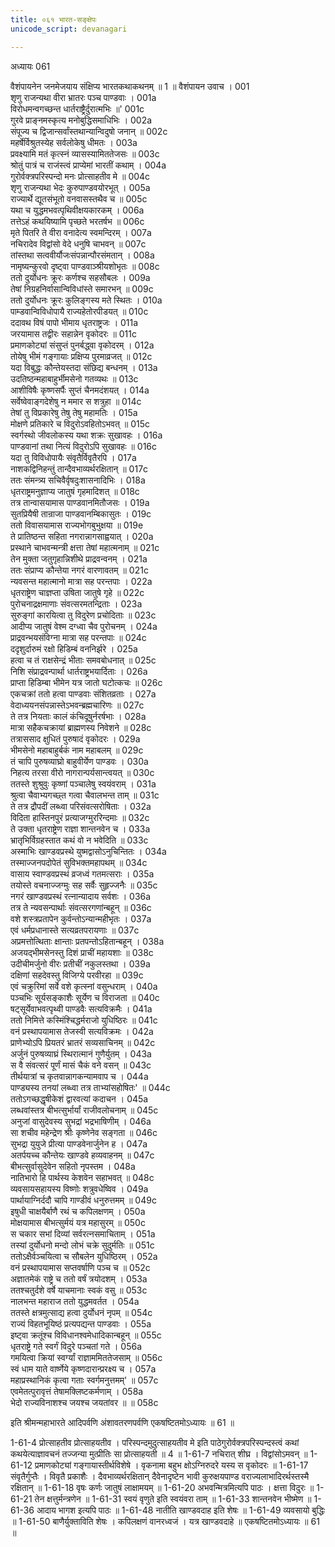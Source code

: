 ```yaml
---
title: ०६१ भारत-सङ्क्षेपः
unicode_script: devanagari

---
```



अध्यायः 061

वैशंपायनेन जनमेजयाय संक्षिप्य भारतकथाकथनम् ॥ 1 ॥
वैशंपायन उवाच ।	001  
शृणु राजन्यथा वीरा भ्रातरः पञ्च पाण्डवाः ।	001a  
विरोधमन्वगच्छन्त धार्तराष्ट्रैर्दुरात्मभिः ॥'	001c  
गुरवे प्राङ्नमस्कृत्य मनोबुद्धिसमाधिभिः ।	002a  
संपूज्य च द्विजान्सर्वांस्तथान्यान्विदुषो जनान् ॥	002c  
महर्षेर्विश्रुतस्येह सर्वलोकेषु धीमतः ।	003a  
प्रवक्ष्यामि मतं कृत्स्नं व्यासस्यामिततेजसः ॥	003c  
श्रोतुं पात्रं च राजंस्त्वं प्राप्येमां भारतीं कथाम् ।	004a  
गुरोर्वक्त्रपरिस्पन्दो मनः प्रोत्साहतीव मे ॥	004c  
शृणु राजन्यथा भेदः कुरुपाण्डवयोरभूत् ।	005a  
राज्यार्थे द्यूतसंभूतो वनवासस्तथैव च ॥	005c  
यथा च युद्धमभवत्पृथिवीक्षयकारकम् ।	006a  
तत्तेऽहं कथयिष्यामि पृच्छते भरतर्षभ ॥	006c  
मृते पितरि ते वीरा वनादेत्य स्वमन्दिरम् ।	007a  
नचिरादेव विद्वांसो वेदे धनुषि चाभवन् ॥	007c  
तांस्तथा सत्ववीर्यौजःसंपन्नान्पौरसंमतान् ।	008a  
नामृष्यन्कुरवो दृष्ट्वा पाण्डवाञ्श्रीयशोभृतः ॥	008c  
ततो दुर्योधनः क्रूरः कर्णश्च सहसौबलः ।	009a  
तेषां निग्रहनिर्वासान्विविधांस्ते समारभन् ॥	009c  
ततो दुर्योधनः क्रूरः कुलिङ्गस्य मते स्थितः ।	010a  
पाम्डवान्विविधोपायै राज्यहेतोरपीडयत् ॥	010c  
ददावथ विषं पापो भीमाय धृतराष्ट्रजः ।	011a  
जरयामास तद्वीरः सहान्नेन वृकोदरः ॥	011c  
प्रमाणकोट्यां संसुप्तं पुनर्बद्ध्वा वृकोदरम् ।	012a  
तोयेषु भीमं गङ्गायाः प्रक्षिप्य पुरमाव्रजत् ॥	012c  
यदा विबुद्धः कौन्तेयस्तदा संछिद्य बन्धनम् ।	013a  
उदतिष्ठन्महाबाहुर्भीमसेनो गतव्यथः ॥	013c  
आशीविषैः कृष्णसर्पैः सुप्तं चैनमदंशयत् ।	014a  
सर्वेष्वेवाङ्गदेशेषु न ममार स शत्रुहा ॥	014c  
तेषां तु विप्रकारेषु तेषु तेषु महामतिः ।	015a  
मोक्षणे प्रतिकारे च विदुरोऽवहितोऽभवत् ॥	015c  
स्वर्गस्थो जीवलोकस्य यथा शक्रः सुखावहः ।	016a  
पाण्डवानां तथा नित्यं विदुरोऽपि सुखावहः ॥	016c  
यदा तु विविधोपायैः संवृतैर्विवृतैरपि ।	017a  
नाशकद्विनिहन्तुं तान्दैवभाव्यर्थरक्षितान् ॥	017c  
ततः संमन्त्र्य सचिवैर्वृषदुःशासनादिभिः ।	018a  
धृतराष्ट्रमनुज्ञाप्य जातुषं गृहमादिशत् ॥	018c  
तत्र तान्वासयामास पाण्डवानमितौजसः ।	019a  
सुतप्रियैषी तान्राजा पाण्डवानम्बिकासुतः ।	019c  
ततो विवासयामास राज्यभोगबुभुक्षया ॥	019e  
ते प्रातिष्ठन्त सहिता नगरान्नागसाह्वयात् ।	020a  
प्रस्थाने चाभवन्मन्त्री क्षत्ता तेषां महात्मनाम् ॥	021c  
तेन मुक्ता जतुगृहान्निशीथे प्राद्रवन्वनम् ।	021a  
ततः संप्राप्य कौन्तेया नगरं वारणावतम् ॥	021c  
न्यवसन्त महात्मानो मात्रा सह परन्तपाः ।	022a  
धृतराष्ट्रेण चाज्ञप्ता उषिता जातुषे गृहे ॥	022c  
पुरोचनाद्रक्षमाणाः संवत्सरमतन्द्रिताः ।	023a  
सुरुङ्गां कारयित्वा तु विदुरेण प्रचोदिताः ॥	023c  
आदीप्य जातुषं वेश्म दग्ध्वा चैव पुरोचनम् ।	024a  
प्राद्रवन्भयसंविग्ना मात्रा सह परन्तपाः ॥	024c  
ददृशुर्दारुमं रक्षो हिडिम्बं वननिर्झरे ।	025a  
हत्वा च तं राक्षसेन्द्रं भीताः समवबोधनात् ॥	025c  
निशि संप्राद्रवन्पार्था धार्तराष्ट्रभयार्दिताः ।	026a  
प्राप्ता हिडिम्बा भीमेन यत्र जातो घटोत्कचः ॥	026c  
एकचक्रां ततो हत्वा पाण्डवाः संशितव्रताः ।	027a  
वेदाध्ययनसंपन्नास्तेऽभवन्ब्रह्मचारिणः ॥	027c  
ते तत्र नियताः कालं कंचिदूषुर्नरर्षभाः ।	028a  
मात्रा सहैकचक्रायां ब्राह्मणस्य निवेशने ॥	028c  
तत्राससाद क्षुधितं पुरुषादं वृकोदरः ।	029a  
भीमसेनो महाबाहुर्बकं नाम महाबलम् ॥	029c  
तं चापि पुरुषव्याघ्रो बाहुवीर्येण पाण्डवः ।	030a  
निहत्य तरसा वीरो नागरान्पर्यसान्त्वयत् ॥	030c  
ततस्ते शुश्रुवुः कृष्णां पञ्चालेषु स्वयंवराम् ।	031a  
श्रुत्वा चैवाभ्यगच्छ्त गत्वा चैवालभन्त ताम् ॥	031c  
ते तत्र द्रौपदीं लब्ध्वा परिसंवत्सरोषिताः ।	032a  
विदिता हास्तिनपुरं प्रत्याजग्मुररिन्दमाः ॥	032c  
ते उक्ता धृतराष्ट्रेण राज्ञा शान्तनवेन च ।	033a  
भ्रातृभिर्विग्रहस्तात कथं वो न भवेदिति ॥	033c  
अस्माभिः खाण्डवप्रस्थे युष्मद्वासोऽनुचिन्तितः ।	034a  
तस्माज्जनपदोपेतं सुविभक्तमहापथम् ॥	034c  
वासाय स्वाण्डवप्रस्थं व्रजध्वं गतमत्सराः ।	035a  
तयोस्ते वचनाज्जग्मुः सह सर्वैः सुहृज्जनैः ॥	035c  
नगरं खाण्डवप्रस्थं रत्नान्यादाय सर्वशः ।	036a  
तत्र ते न्यवसन्पार्थाः संवत्सरगणांन्बहून् ॥	036c  
वशे शस्त्रप्रतापेन कुर्वन्तोऽन्यान्महीभृतः ।	037a  
एवं धर्मप्रधानास्ते सत्यव्रतपरायणाः ॥	037c  
अप्रमत्तोत्थिताः क्षान्ताः प्रतपन्तोऽहितान्बहून् ।	038a  
अजयद्भीमसेनस्तु दिशं प्राचीं महायशाः ॥	038c  
उदीचीमर्जुनो वीरः प्रतीचीं नकुलस्तथा ।	039a  
दक्षिणां सहदेवस्तु विजिग्ये परवीरहा ॥	039c  
एवं चक्रुरिमां सर्वे वशे कृत्स्नां वसुन्धराम् ।	040a  
पञ्चभिः सूर्यसङ्काशैः सूर्येण च विराजता ॥	040c  
षट्सूर्येवाभवत्पृथ्वी पाण्डवैः सत्यविक्रमैः ।	041a  
ततो निमित्ते कस्मिंश्चिद्धर्मराजो युधिष्ठिरः ॥	041c  
वनं प्रस्थापयामास तेजस्वी सत्यविक्रमः ।	042a  
प्राणेभ्योऽपि प्रियतरं भ्रातरं सव्यसाचिनम् ॥	042c  
अर्जुनं पुरुषव्याघ्रं स्थिरात्मानं गुणैर्युतम् ।	043a  
स वै संवत्सरं पूर्णं मासं चैकं वने वसन् ॥	043c  
तीर्थयात्रां च कृतवान्नागकन्यामवाप च ।	044a  
पाण्ड्यस्य तनयां लब्ध्वा तत्र ताभ्यांसहोषितः' ॥	044c  
ततोऽगच्छद्धृषीकेशं द्वारवत्यां कदाचन ।	045a  
लब्धवांस्तत्र बीभत्सुर्भार्यां राजीवलोचनाम् ॥	045c  
अनुजां वासुदेवस्य सुभद्रां भद्रभाषिणीम् ।	046a  
सा शचीव महेन्द्रेण श्रीः कृष्णेनेव सङ्गता ॥	046c  
सुभद्रा युयुजे प्रीत्या पाण्डवेनार्जुनेन ह ।	047a  
अतर्पयच्च कौन्तेयः खाण्डवे हव्यवाहनम् ॥	047c  
बीभत्सुर्वासुदेवेन सहितो नृपस्तम ।	048a  
नातिभारो हि पार्थस्य केशवेन सहाभवत् ॥	048c  
व्यवसायसहायस्य विष्णोः शत्रुवधेष्विव ।	049a  
पार्थायाग्निर्ददौ चापि गाण्डीवं धनुरुत्तमम् ॥	049c  
इषुधी चाक्षयैर्बाणै रथं च कपिलक्षणम् ।	050a  
मोक्षयामास बीभत्सुर्मयं यत्र महासुरम् ॥	050c  
स चकार सभां दिव्यां सर्वरत्नसमाचिताम् ।	051a  
तस्यां दुर्योधनो मन्दो लोभं चक्रे सुदुर्मतिः ॥	051c  
ततोऽक्षैर्वञ्चयित्वा च सौबलेन युधिष्ठिरम् ।	052a  
वनं प्रस्थापयामास सप्तवर्षाणि पञ्च च ॥	052c  
अज्ञातमेकं राष्ट्रे च ततो वर्षं त्रयोदशम् ।	053a  
ततश्चतुर्दशे वर्षे याचमानाः स्वकं वसु ॥	053c  
नालभन्त महाराज ततो युद्धमवर्तत ।	054a  
ततस्ते क्षत्रमुत्साद्य हत्वा दुर्योधनं नृपम् ॥	054c  
राज्यं विहतभूयिष्ठं प्रत्यपद्यन्त पाण्डवाः ।	055a  
इष्ट्वा क्रतूंश्च विविधानश्वमेधादिकान्बहून् ॥	055c  
धृतराष्ट्रे गते स्वर्गं विदुरे पञ्चतां गते ।	056a  
गमयित्वा क्रियां स्वर्ग्यां राज्ञाममिततेजसाम् ॥	056c  
स्वं धाम याते वार्ष्णेये कृष्णदारान्प्ररक्ष्य च ।	057a  
महाप्रस्थानिकं कृत्वा गताः स्वर्गमनुत्तमम्' ॥	057c  
एवमेतत्पुरावृत्तं तेषामक्लिष्टकर्मणाम् ।	058a  
भेदो राज्यविनाशश्च जयश्च जयतांवर ॥ ॥	058c  

इति श्रीमन्महाभारते आदिपर्वणि अंशावतरणपर्वणि एकषष्टितमोऽध्यायः ॥ 61 ॥

1-61-4 प्रोत्साहतीव प्रोत्साहयतीव । परिस्पन्दमुदुत्साहयतीव मे इति पाठेगुरोर्वक्त्रपरिस्पन्दस्त्वं कथां कथयेत्याज्ञावचनं तज्जन्या मुत्प्रीतिः सा प्रोत्साहयती ॥ 4 ॥ 1-61-7 नचिरात् शीघ्र । विद्वांसोऽमवन् ॥ 1-61-12 प्रमाणकोट्यां गङ्गायास्तीर्थविशेषे । वृकनामा बहुभ क्षोऽग्निरुदरे यस्य स वृकोदरः ॥ 1-61-17 संवृतैर्गुप्तैः । विवृतै प्रकाशैः । दैवभाव्यर्थरक्षितान् दैवेनादृष्टेन भावी कुरुक्षयपाण्ड वराज्यलाभादिरर्थस्तस्मै रक्षितान् ॥ 1-61-18 वृषः कर्णः जातुषं लाक्षामयम् ॥ 1-61-20 अभवन्मित्रमित्यपि पाठः । क्षत्ता विदुरः ॥ 1-61-21 तेन क्षत्तुर्मन्त्रणेन ॥ 1-61-31 स्वयं वृणुते इति स्वयंवरा ताम् ॥ 1-61-33 शान्तनवेन भीष्मेण ॥ 1-61-36 आदाय भागश इत्यपि पाठः ॥ 1-61-48 नातीति खाण्डवदाह इति शेषः ॥ 1-61-49 व्यवसायो बुद्धिः ॥ 1-61-50 बाणैर्युक्ताविति शेषः । कपिलक्षणं वानरध्वजं । यत्र खाण्डवदाहे ॥ एकषष्टितमोऽध्यायः ॥ 61 ॥